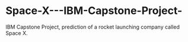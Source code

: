 # Space-X---IBM-Capstone-Project-
IBM Capstone Project, prediction of a rocket launching company called Space X.
